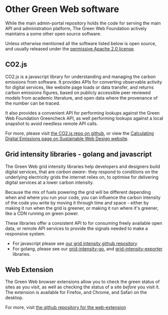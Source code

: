 # Other Green Web software

While the main admin-portal repository holds the code for serving the main API and administration platform, The Green Web Foundation actively maintains a some other open source software.

Unless otherwise mentioned all the software listed below is open source, and usually released under the [permissive Apache 2.0 license](https://choosealicense.com/licenses/apache-2.0/).

## CO2.js

CO2.js is a javascript library for understanding and managing the carbon emissions from software. It provides APIs for converting observable activity for digital services, like website page loads or data transfer, and returns carbon emissions figures, based on publicly accessible peer reviewed models from academic literature, and open data where the provenance of the number can be traced.

It also provides a convenient API for performing lookups against the Green Web Foundation Greencheck API, as well performing lookups against a local snapshot to avoid needless remote API calls.

For more, please visit [the CO2.js repo on github][co2js-repo], or view the [Calculating Digital Emissions page on Sustainable Web Design website][swd-site].

[co2js-repo]: https://github.com/thegreenwebfoundation/co2.js/
[swd-site]:https://sustainablewebdesign.org/calculating-digital-emissions/

## Grid intensity libraries - golang and javascript

The Green Web grid intensity libraries help developers and designers build digital services, that are _carbon aware_- they respond to  conditions on the underlying electricity grids the internet relies on, to optimise for delivering digital services at a lower carbon intensity.

Because the mix of fuels powering the grid will be different depending when and where you run your code, you can influence the carbon intensity of the code you write by moving it through time and space - either by making it run when the grid is greener, or making it run where it's greener, like a CDN running on green power.

These libraries offer a consistent API to for consuming freely available open data, or remote API services to provide the signals needed to make a responsive system.


- For javascript please see [our grid intensity github repository][grid-intensity-js]
- For golang, please see our [grid-intensity-go][], and [grid-intensity-exporter][] libraries.

[grid-intensity-js]: https://github.com/thegreenwebfoundation/grid-intensity
[grid-intensity-go]: https://github.com/thegreenwebfoundation/grid-intensity-go
[grid-intensity-exporter]: https://github.com/thegreenwebfoundation/grid-intensity-exporter

## Web Extension

The Green Web browser extensions allow you to check the green status of sites as you visit, as well as checking the status of a site _before_ you visit it. The extension is available for Firefox, and Chrome, and Safari on the desktop.

For more, visit [the github repository for the web-extension](https://github.com/thegreenwebfoundation/web-extension/)
